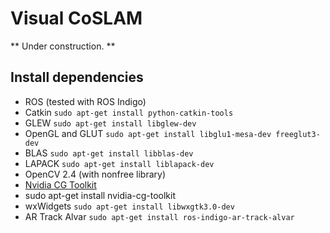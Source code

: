 # Visual CoSLAM

** Under construction. **

## Install dependencies

* ROS (tested with ROS Indigo)
* Catkin `sudo apt-get install python-catkin-tools`
* GLEW `sudo apt-get install libglew-dev`
* OpenGL and GLUT `sudo apt-get install libglu1-mesa-dev freeglut3-dev`
* BLAS `sudo apt-get install libblas-dev`
* LAPACK `sudo apt-get install liblapack-dev`
* OpenCV 2.4 (with nonfree library)
* [Nvidia CG Toolkit](https://developer.nvidia.com/cg-toolkit-download)
* sudo apt-get install  nvidia-cg-toolkit  
* wxWidgets `sudo apt-get install libwxgtk3.0-dev`
* AR Track Alvar `sudo apt-get install ros-indigo-ar-track-alvar`
